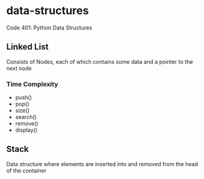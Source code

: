 # data-structures
Code 401: Python Data Structures

## Linked List
Consists of Nodes, each of which contains some data and a pointer to the next node
### Time Complexity
* push()
* pop()
* size()
* search()
* remove()
* display()


## Stack
Data structure where elements are inserted into and removed from the head of the container